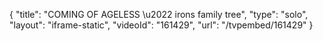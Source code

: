 {
    "title": "COMING OF AGELESS \u2022 irons family tree",
    "type": "solo",
    "layout": "iframe-static",
    "videoId": "161429",
    "url": "\/tvpembed\/161429"
}
